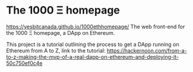 # The 1000 Ξ homepage
https://yesbitcanada.github.io/1000ethhomepage/
The web front-end for the 1000 Ξ homepage, a DApp on Ethereum.

This project is a tutorial outlining the process to get a DApp running on Ethereum from A to Z, link to the tutorial: https://hackernoon.com/from-a-to-z-making-the-mvp-of-a-real-dapp-on-ethereum-and-deploying-it-50c750ef0c4e
